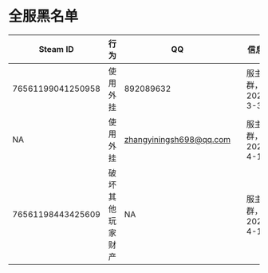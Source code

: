 # 全服黑名单

| Steam ID          | 行为             | QQ                      |      | 信息源            |
| ----------------- | ---------------- | ----------------------- | ---- | ----------------- |
| 76561199041250958 | 使用外挂         | 892089632               |      | 服主群，2020-3-31 |
| NA                | 使用外挂         | zhangyiningsh698@qq.com |      | 服主群，2020-4-1  |
| 76561198443425609 | 破坏其他玩家财产 | NA                      |      | 服主群，2020-4-1  |

